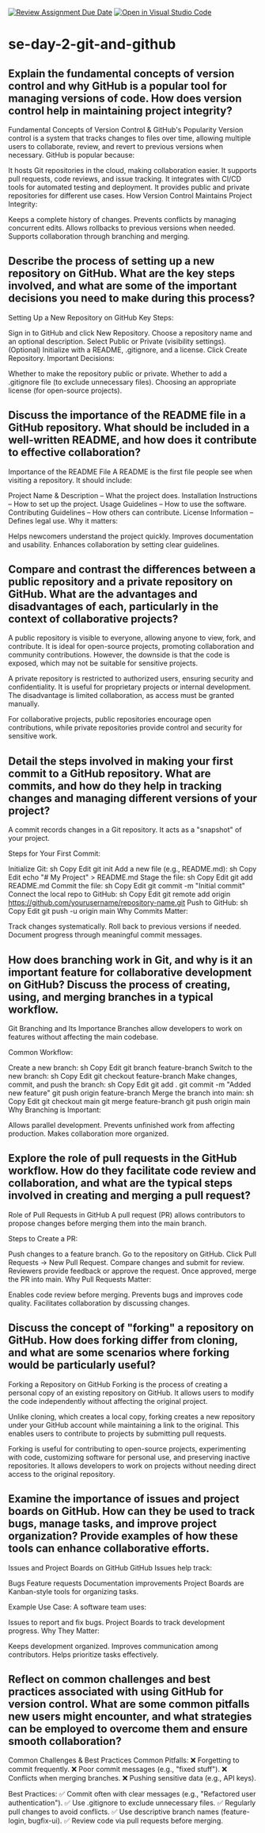 [![Review Assignment Due Date](https://classroom.github.com/assets/deadline-readme-button-22041afd0340ce965d47ae6ef1cefeee28c7c493a6346c4f15d667ab976d596c.svg)](https://classroom.github.com/a/8wgCKhpZ)
[![Open in Visual Studio Code](https://classroom.github.com/assets/open-in-vscode-2e0aaae1b6195c2367325f4f02e2d04e9abb55f0b24a779b69b11b9e10269abc.svg)](https://classroom.github.com/online_ide?assignment_repo_id=18369546&assignment_repo_type=AssignmentRepo)
# se-day-2-git-and-github
## Explain the fundamental concepts of version control and why GitHub is a popular tool for managing versions of code. How does version control help in maintaining project integrity?
Fundamental Concepts of Version Control & GitHub's Popularity
Version control is a system that tracks changes to files over time, allowing multiple users to collaborate, review, and revert to previous versions when necessary.
GitHub is popular because:

It hosts Git repositories in the cloud, making collaboration easier.
It supports pull requests, code reviews, and issue tracking.
It integrates with CI/CD tools for automated testing and deployment.
It provides public and private repositories for different use cases.
How Version Control Maintains Project Integrity:

Keeps a complete history of changes.
Prevents conflicts by managing concurrent edits.
Allows rollbacks to previous versions when needed.
Supports collaboration through branching and merging.

## Describe the process of setting up a new repository on GitHub. What are the key steps involved, and what are some of the important decisions you need to make during this process?
Setting Up a New Repository on GitHub
Key Steps:

Sign in to GitHub and click New Repository.
Choose a repository name and an optional description.
Select Public or Private (visibility settings).
(Optional) Initialize with a README, .gitignore, and a license.
Click Create Repository.
Important Decisions:

Whether to make the repository public or private.
Whether to add a .gitignore file (to exclude unnecessary files).
Choosing an appropriate license (for open-source projects).

## Discuss the importance of the README file in a GitHub repository. What should be included in a well-written README, and how does it contribute to effective collaboration?
Importance of the README File
A README is the first file people see when visiting a repository. It should include:

Project Name & Description – What the project does.
Installation Instructions – How to set up the project.
Usage Guidelines – How to use the software.
Contributing Guidelines – How others can contribute.
License Information – Defines legal use.
Why it matters:

Helps newcomers understand the project quickly.
Improves documentation and usability.
Enhances collaboration by setting clear guidelines.

## Compare and contrast the differences between a public repository and a private repository on GitHub. What are the advantages and disadvantages of each, particularly in the context of collaborative projects?
A public repository is visible to everyone, allowing anyone to view, fork, and contribute. It is ideal for open-source projects, promoting collaboration and community contributions. However, the downside is that the code is exposed, which may not be suitable for sensitive projects.

A private repository is restricted to authorized users, ensuring security and confidentiality. It is useful for proprietary projects or internal development. The disadvantage is limited collaboration, as access must be granted manually.

For collaborative projects, public repositories encourage open contributions, while private repositories provide control and security for sensitive work.


## Detail the steps involved in making your first commit to a GitHub repository. What are commits, and how do they help in tracking changes and managing different versions of your project?
A commit records changes in a Git repository. It acts as a "snapshot" of your project.

Steps for Your First Commit:

Initialize Git:
sh
Copy
Edit
git init
Add a new file (e.g., README.md):
sh
Copy
Edit
echo "# My Project" > README.md
Stage the file:
sh
Copy
Edit
git add README.md
Commit the file:
sh
Copy
Edit
git commit -m "Initial commit"
Connect the local repo to GitHub:
sh
Copy
Edit
git remote add origin https://github.com/yourusername/repository-name.git
Push to GitHub:
sh
Copy
Edit
git push -u origin main
Why Commits Matter:

Track changes systematically.
Roll back to previous versions if needed.
Document progress through meaningful commit messages.

## How does branching work in Git, and why is it an important feature for collaborative development on GitHub? Discuss the process of creating, using, and merging branches in a typical workflow.
Git Branching and Its Importance
Branches allow developers to work on features without affecting the main codebase.

Common Workflow:

Create a new branch:
sh
Copy
Edit
git branch feature-branch
Switch to the new branch:
sh
Copy
Edit
git checkout feature-branch
Make changes, commit, and push the branch:
sh
Copy
Edit
git add .
git commit -m "Added new feature"
git push origin feature-branch
Merge the branch into main:
sh
Copy
Edit
git checkout main
git merge feature-branch
git push origin main
Why Branching is Important:

Allows parallel development.
Prevents unfinished work from affecting production.
Makes collaboration more organized.


## Explore the role of pull requests in the GitHub workflow. How do they facilitate code review and collaboration, and what are the typical steps involved in creating and merging a pull request?
 Role of Pull Requests in GitHub
A pull request (PR) allows contributors to propose changes before merging them into the main branch.

Steps to Create a PR:

Push changes to a feature branch.
Go to the repository on GitHub.
Click Pull Requests → New Pull Request.
Compare changes and submit for review.
Reviewers provide feedback or approve the request.
Once approved, merge the PR into main.
Why Pull Requests Matter:

Enables code review before merging.
Prevents bugs and improves code quality.
Facilitates collaboration by discussing changes.

## Discuss the concept of "forking" a repository on GitHub. How does forking differ from cloning, and what are some scenarios where forking would be particularly useful?
Forking a Repository on GitHub
Forking is the process of creating a personal copy of an existing repository on GitHub. It allows users to modify the code independently without affecting the original project.

Unlike cloning, which creates a local copy, forking creates a new repository under your GitHub account while maintaining a link to the original. This enables users to contribute to projects by submitting pull requests.

Forking is useful for contributing to open-source projects, experimenting with code, customizing software for personal use, and preserving inactive repositories. It allows developers to work on projects without needing direct access to the original repository.


## Examine the importance of issues and project boards on GitHub. How can they be used to track bugs, manage tasks, and improve project organization? Provide examples of how these tools can enhance collaborative efforts.
 Issues and Project Boards on GitHub
GitHub Issues help track:

Bugs
Feature requests
Documentation improvements
Project Boards are Kanban-style tools for organizing tasks.

Example Use Case:
A software team uses:

Issues to report and fix bugs.
Project Boards to track development progress.
Why They Matter:

Keeps development organized.
Improves communication among contributors.
Helps prioritize tasks effectively.

## Reflect on common challenges and best practices associated with using GitHub for version control. What are some common pitfalls new users might encounter, and what strategies can be employed to overcome them and ensure smooth collaboration?

Common Challenges & Best Practices
Common Pitfalls:
❌ Forgetting to commit frequently.
❌ Poor commit messages (e.g., "fixed stuff").
❌ Conflicts when merging branches.
❌ Pushing sensitive data (e.g., API keys).

Best Practices:
✅ Commit often with clear messages (e.g., "Refactored user authentication").
✅ Use .gitignore to exclude unnecessary files.
✅ Regularly pull changes to avoid conflicts.
✅ Use descriptive branch names (feature-login, bugfix-ui).
✅ Review code via pull requests before merging.


